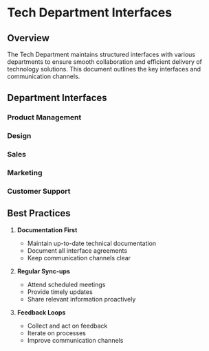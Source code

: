 # Tech Department Interfaces

<script setup>
import { ref } from 'vue'

const interfaces = ref([
  {
    department: 'Product Management',
    collaborationPoints: 'Sprint planning, Feature specification, Technical feasibility, Roadmap development',
    channels: 'Weekly syncs, Daily standups, PRDs, Tech specs',
    frequency: 'Daily'
  },
  {
    department: 'Design??',
    collaborationPoints: 'UI/UX implementation, Design system, Prototype review',
    channels: 'Design reviews, Feedback sessions, System docs',
    frequency: 'Monthly'
  },
  {
    department: 'Partnerships',
    collaborationPoints: 'Technical support, Feature documentation, Solution assessment',
    channels: 'Enablement sessions, Tech docs, Architecture reviews',
    frequency: 'TBD'
  },
  {
    department: 'Marketing',
    collaborationPoints: 'Content review, Product docs, Technical blogs',
    channels: 'Review meetings, Doc updates, Campaign support',
    frequency: 'TBD'
  },
  {
    department: 'Operations',
    collaborationPoints: 'Bug triage, Issue resolution, Feature requests',
    channels: 'Support tickets, Status meetings, Knowledge base',
    frequency: 'Biweekly'
  },
  {
    department: 'Finance',
    collaborationPoints: 'Budget planning, Resource allocation, Cost analysis',
    channels: 'Budget reviews, Cost reports, Resource tracking',
    frequency: 'Monthly'
  }
])
</script>

## Overview

The Tech Department maintains structured interfaces with various departments to ensure smooth collaboration and efficient delivery of technology solutions. This document outlines the key interfaces and communication channels.

<PCard class="my-4">
  <template #title>
    Interface Overview
  </template>
  <template #content>
    <PDataTable :value="interfaces" class="mt-3">
      <PColumn field="department" header="Department"></PColumn>
      <PColumn field="collaborationPoints" header="Collaboration Points"></PColumn>
      <PColumn field="channels" header="Communication Channels"></PColumn>
      <PColumn field="frequency" header="Frequency"></PColumn>
    </PDataTable>
  </template>
</PCard>

## Department Interfaces

<PAccordion class="mb-4">
<PAccordionTab header="Product Development Interface">

### Product Management
<div class="grid">
  <div class="col-6">
    <PCard>
      <template #title>Collaboration Points</template>
      <template #content>
        <ul class="list-none p-0">
          <li><i class="pi pi-check"></i> Sprint planning</li>
          <li><i class="pi pi-check"></i> Feature specification</li>
          <li><i class="pi pi-check"></i> Technical feasibility assessment</li>
          <li><i class="pi pi-check"></i> Product roadmap development</li>
        </ul>
      </template>
    </PCard>
  </div>
  <div class="col-6">
    <PCard>
      <template #title>Communication Channels</template>
      <template #content>
        <ul class="list-none p-0">
          <li><i class="pi pi-calendar"></i> Weekly product sync meetings</li>
          <li><i class="pi pi-clock"></i> Daily standups</li>
          <li><i class="pi pi-file"></i> Product requirement documents</li>
          <li><i class="pi pi-list"></i> Technical specification reviews</li>
        </ul>
      </template>
    </PCard>
  </div>
</div>

### Design
<div class="grid">
  <div class="col-6">
    <PCard>
      <template #title>Collaboration Points</template>
      <template #content>
        <ul class="list-none p-0">
          <li><i class="pi pi-check"></i> UI/UX implementation</li>
          <li><i class="pi pi-check"></i> Design system maintenance</li>
          <li><i class="pi pi-check"></i> Prototype review</li>
          <li><i class="pi pi-check"></i> Technical constraints discussion</li>
        </ul>
      </template>
    </PCard>
  </div>
  <div class="col-6">
    <PCard>
      <template #title>Communication Channels</template>
      <template #content>
        <ul class="list-none p-0">
          <li><i class="pi pi-eye"></i> Design reviews</li>
          <li><i class="pi pi-comments"></i> Implementation feedback sessions</li>
          <li><i class="pi pi-book"></i> Design system documentation</li>
        </ul>
      </template>
    </PCard>
  </div>
</div>

</PAccordionTab>

<PAccordionTab header="Business Interface">

### Sales
<div class="grid">
  <div class="col-6">
    <PCard>
      <template #title>Collaboration Points</template>
      <template #content>
        <ul class="list-none p-0">
          <li><i class="pi pi-check"></i> Technical sales support</li>
          <li><i class="pi pi-check"></i> Feature capability documentation</li>
          <li><i class="pi pi-check"></i> Custom solution assessment</li>
        </ul>
      </template>
    </PCard>
  </div>
  <div class="col-6">
    <PCard>
      <template #title>Communication Channels</template>
      <template #content>
        <ul class="list-none p-0">
          <li><i class="pi pi-users"></i> Sales enablement sessions</li>
          <li><i class="pi pi-file"></i> Technical documentation</li>
          <li><i class="pi pi-sitemap"></i> Solution architecture reviews</li>
        </ul>
      </template>
    </PCard>
  </div>
</div>

### Marketing
<div class="grid">
  <div class="col-6">
    <PCard>
      <template #title>Collaboration Points</template>
      <template #content>
        <ul class="list-none p-0">
          <li><i class="pi pi-check"></i> Technical content review</li>
          <li><i class="pi pi-check"></i> Product capabilities documentation</li>
          <li><i class="pi pi-check"></i> Technical blog posts</li>
        </ul>
      </template>
    </PCard>
  </div>
  <div class="col-6">
    <PCard>
      <template #title>Communication Channels</template>
      <template #content>
        <ul class="list-none p-0">
          <li><i class="pi pi-calendar"></i> Content review meetings</li>
          <li><i class="pi pi-file-edit"></i> Technical documentation updates</li>
          <li><i class="pi pi-megaphone"></i> Marketing campaign support</li>
        </ul>
      </template>
    </PCard>
  </div>
</div>

</PAccordionTab>

<PAccordionTab header="Operations Interface">

### Customer Support
<div class="grid">
  <div class="col-6">
    <PCard>
      <template #title>Collaboration Points</template>
      <template #content>
        <ul class="list-none p-0">
          <li><i class="pi pi-check"></i> Bug triage</li>
          <li><i class="pi pi-check"></i> Technical issue resolution</li>
          <li><i class="pi pi-check"></i> Feature request assessment</li>
        </ul>
      </template>
    </PCard>
  </div>
  <div class="col-6">
    <PCard>
      <template #title>Communication Channels</template>
      <template #content>
        <ul class="list-none p-0">
          <li><i class="pi pi-ticket"></i> Support ticket system</li>
          <li><i class="pi pi-calendar"></i> Status update meetings</li>
          <li><i class="pi pi-book"></i> Knowledge base maintenance</li>
        </ul>
      </template>
    </PCard>
  </div>
</div>

</PAccordionTab>
</PAccordion>

## Best Practices

1. **Documentation First**
   - Maintain up-to-date technical documentation
   - Document all interface agreements
   - Keep communication channels clear

2. **Regular Sync-ups**
   - Attend scheduled meetings
   - Provide timely updates
   - Share relevant information proactively

3. **Feedback Loops**
   - Collect and act on feedback
   - Iterate on processes
   - Improve communication channels
